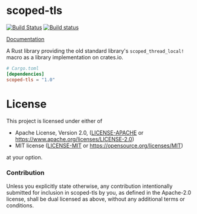 # scoped-tls

[![Build Status](https://travis-ci.org/alexcrichton/scoped-tls.svg?branch=master)](https://travis-ci.org/alexcrichton/scoped-tls)
[![Build status](https://ci.appveyor.com/api/projects/status/9tatexq47i3ee13k?svg=true)](https://ci.appveyor.com/project/alexcrichton/flate2-rs)

[Documentation](https://docs.rs/scoped-tls)

A Rust library providing the old standard library's `scoped_thread_local!` macro
as a library implementation on crates.io.

```toml
# Cargo.toml
[dependencies]
scoped-tls = "1.0"
```

# License

This project is licensed under either of

 * Apache License, Version 2.0, ([LICENSE-APACHE](LICENSE-APACHE) or
   https://www.apache.org/licenses/LICENSE-2.0)
 * MIT license ([LICENSE-MIT](LICENSE-MIT) or
   https://opensource.org/licenses/MIT)

at your option.

### Contribution

Unless you explicitly state otherwise, any contribution intentionally submitted
for inclusion in scoped-tls by you, as defined in the Apache-2.0 license, shall be
dual licensed as above, without any additional terms or conditions.
